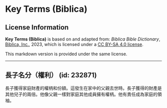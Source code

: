 # Key Terms (Biblica)

## License Information

**Key Terms (Biblica)** is based on and adapted from: _Biblica Bible Dictionary_, [Biblica, Inc.](https://www.biblica.com/), 2023, which is licensed under a [CC BY-SA 4.0 license](https://creativecommons.org/licenses/by-sa/4.0/legalcode.en).

This markdown version is provided under the same license.



--------------------------------

## 長子名分（權利） (id: 232871)

長子獲得家庭財產的權柄和份額。這發生在家中的父親去世時。長子獲得的財產是其他兒子的兩倍。他像父親一樣對家庭其他成員擁有權柄。他有責任成為家庭的領袖。


